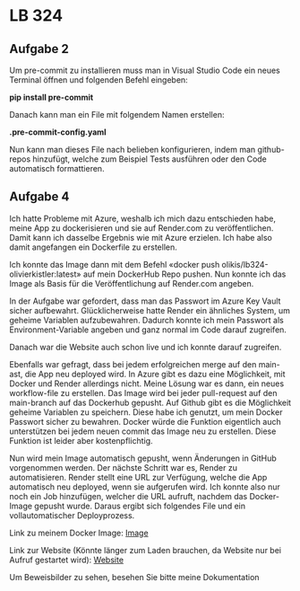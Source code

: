 # LB 324

## Aufgabe 2

Um pre-commit zu installieren muss man in Visual Studio Code ein neues Terminal öffnen und folgenden Befehl eingeben:

**pip install pre-commit**

Danach kann man ein File mit folgendem Namen erstellen:

**.pre-commit-config.yaml**

Nun kann man dieses File nach belieben konfigurieren, indem man github-repos hinzufügt, welche zum Beispiel Tests ausführen oder den Code automatisch formattieren.

## Aufgabe 4
Ich hatte Probleme mit Azure, weshalb ich mich dazu entschieden habe, meine App zu dockerisieren und sie auf Render.com zu veröffentlichen. Damit kann ich dasselbe Ergebnis wie mit Azure erzielen.
Ich habe also damit angefangen ein Dockerfile zu erstellen.

Ich konnte das Image dann mit dem Befehl «docker push olikis/lb324-olivierkistler:latest» auf mein DockerHub Repo pushen.
Nun konnte ich das Image als Basis für die Veröffentlichung auf Render.com angeben.

In der Aufgabe war gefordert, dass man das Passwort im Azure Key Vault sicher aufbewahrt. Glücklicherweise hatte Render ein ähnliches System, um geheime Variablen aufzubewahren. Dadurch konnte ich mein Passwort als Environment-Variable angeben und ganz normal im Code darauf zugreifen.

Danach war die Website auch schon live und ich konnte darauf zugreifen.

Ebenfalls war gefragt, dass bei jedem erfolgreichen merge auf den main-ast, die App neu deployed wird. In Azure gibt es dazu eine Möglichkeit, mit Docker und Render allerdings nicht. Meine Lösung war es dann, ein neues workflow-file zu erstellen. Das Image wird bei jeder pull-request auf den main-branch auf das Dockerhub gepusht. Auf Github gibt es die Möglichkeit geheime Variablen zu speichern. Diese habe ich genutzt, um mein Docker Passwort sicher zu bewahren. 
Docker würde die Funktion eigentlich auch unterstützen bei jedem neuen commit das Image neu zu erstellen. Diese Funktion ist leider aber kostenpflichtig.
 
Nun wird mein Image automatisch gepusht, wenn Änderungen in GitHub vorgenommen werden. Der nächste Schritt war es, Render zu automatisieren. Render stellt eine URL zur Verfügung, welche die App automatisch neu deployed, wenn sie aufgerufen wird. Ich konnte also nur noch ein Job hinzufügen, welcher die URL aufruft, nachdem das Docker-Image gepusht wurde. Daraus ergibt sich folgendes File und ein vollautomatischer Deployprozess. 

Link zu meinem Docker Image: [Image](https://hub.docker.com/repository/docker/olikis/lb324-olivierkistler/general)

Link zur Website (Könnte länger zum Laden brauchen, da Website nur bei Aufruf gestartet wird): [Website](https://lb324-olivierkistler.onrender.com)

Um Beweisbilder zu sehen, besehen Sie bitte meine Dokumentation

